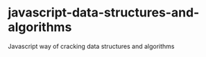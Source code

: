 # javascript-data-structures-and-algorithms
Javascript way of cracking data structures and algorithms
